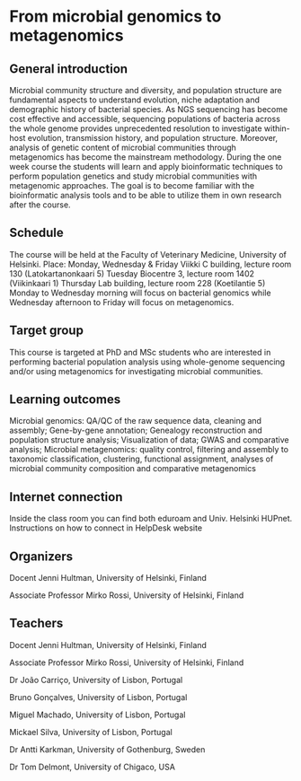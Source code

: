 # From microbial genomics to metagenomics
## General introduction
Microbial community structure and diversity, and population structure are fundamental aspects to understand evolution, niche adaptation and demographic history of bacterial species. As NGS sequencing has become cost effective and accessible, sequencing populations of bacteria across the whole genome provides unprecedented resolution to investigate within-host evolution, transmission history, and population structure. Moreover, analysis of genetic content of microbial communities through metagenomics has become the mainstream methodology. During the one week course the students will learn and apply bioinformatic techniques to perform population genetics and study microbial communities with metagenomic approaches. The goal is to become familiar with the bioinformatic analysis tools and to be able to utilize them in own research after the course.
## Schedule
The course will be held at the Faculty of Veterinary Medicine, University of Helsinki. 
Place: Monday, Wednesday & Friday Viikki C building, lecture room 130 (Latokartanonkaari 5)
Tuesday Biocentre 3, lecture room 1402 (Viikinkaari 1)
Thursday Lab building, lecture room 228 (Koetilantie 5)
Monday to Wednesday morning will focus on bacterial genomics while Wednesday afternoon to Friday will focus on metagenomics.
## Target group
This course is targeted at PhD and MSc students who are interested in performing bacterial population analysis using whole-genome sequencing and/or using metagenomics for investigating microbial communities.
## Learning outcomes
Microbial genomics: QA/QC of the raw sequence data, cleaning and assembly; Gene-by-gene annotation; Genealogy reconstruction and population structure analysis; Visualization of data; GWAS and comparative analysis; Microbial metagenomics: quality control, filtering and assembly to taxonomic classification, clustering, functional assignment, analyses of microbial community composition and comparative metagenomics
## Internet connection 
Inside the class room you can find both eduroam and Univ. Helsinki HUPnet. Instructions on how to connect in HelpDesk website
## Organizers
Docent Jenni Hultman, University of Helsinki, Finland

Associate Professor Mirko Rossi, University of Helsinki, Finland
## Teachers
Docent Jenni Hultman, University of Helsinki, Finland

Associate Professor Mirko Rossi, University of Helsinki, Finland

Dr João Carriço, University of Lisbon, Portugal

Bruno Gonçalves, University of Lisbon, Portugal

Miguel Machado, University of Lisbon, Portugal

Mickael Silva, University of Lisbon, Portugal 

Dr Antti Karkman, University of Gothenburg, Sweden

Dr Tom Delmont, University of Chigaco, USA
